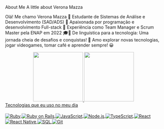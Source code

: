 About Me
A little about Verona Mazza

Olá! Me chamo Verona Mazza 👋
Estudante de Sistemas de Análise e Desenvolvimento (SAD/ADS) 🚀
Apaixonada por programação e desenvolvimento Full-stack 🌱
Experiência como Team Manager e Scrum Master pela ENAP em 2022 🎓👋
De linguística para a tecnologia: Uma jornada cheia de desafios e conquistas! 🌟
Amo explorar novas tecnologias, jogar videogames, tomar café e aprender sempre! 😀
<div align="center"> <a href="[https://](https://github.com/Veron4M4zz4)"> <img height="160em" src="https://github-readme-stats.vercel.app/api?username=Veron4M4zz4&show_icons=true&theme=algolia&include_all_commits=true&count_private=true"/> <img height="160em" src="https://github-readme-stats.vercel.app/api/top-langs/?username=Veron4M4zz4&layout=compact&langs_count=7&theme=algolia"/> </div>
Tecnologias que eu uso no meu dia
<div style="display : inline_block"><br/> <img align="center" alt="Ruby" src="https://img.shields.io/badge/Ruby-CC342D?style=for-the-badge&logo=ruby&logoColor=white" /> <img align="center" alt="Ruby on Rails" src="https://img.shields.io/badge/Ruby%20on%20Rails-CC0000?style=for-the-badge&logo=ruby-on-rails&logoColor=white" /> <img align="center" alt="JavaScript" src="https://img.shields.io/badge/JavaScript-F7DF1E?style=for-the-badge&logo=javascript&logoColor=black" /> <img align="center" alt="Node.js" src="https://img.shields.io/badge/Node.js-43853D?style=for-the-badge&logo=node.js&logoColor=white" /> <img align="center" alt="TypeScript" src="https://img.shields.io/badge/TypeScript-007ACC?style=for-the-badge&logo=typescript&logoColor=white" /> <img align="center" alt="React" src="https://img.shields.io/badge/React-20232A?style=for-the-badge&logo=react&logoColor=61DAFB" /> <img align="center" alt="React Native" src="https://img.shields.io/badge/React_Native-20232A?style=for-the-badge&logo=react&logoColor=61DAFB" /> <img align="center" alt="SQL" src="https://img.shields.io/badge/SQL-316192?style=for-the-badge&logo=postgresql&logoColor=white" /> <img align="center" alt="Git" src="https://img.shields.io/badge/GIT-E44C30?style=for-the-badge&logo=git&logoColor=white" /> </div> <br/>
